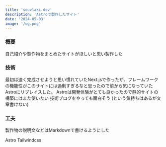 ```yaml
---
title: 'souvlaki.dev'
description: 'Astroで製作したサイト'
date: '2024-05-03'
image: '/og.png'
---
```


### 概要

自己紹介や製作物をまとめたサイトがほしいと思い製作した

### 技術

最初は速く完成させようと思い慣れていたNext.jsで作ったが、フレームワークの機能性がこのサイトには過剰すぎるなと思ったので前から気になっていたAstroにリプレイスした。
Astroは開発体験がとても良かったので静的サイトの構築にはまた使いたい
技術ブログをやっても面白そう (という気持ちはあるが文章書けない)

### 工夫

製作物の説明文などはMarkdownで書けるようにした

Astro Tailwindcss
